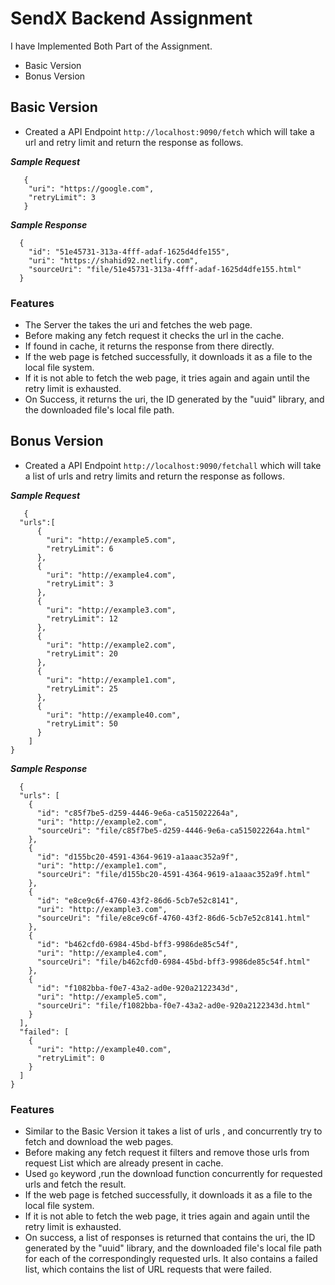 # SendX Backend Assignment

I have Implemented Both Part of the Assignment.
- Basic Version
- Bonus Version



## Basic Version
- Created a API Endpoint `http://localhost:9090/fetch` which will take a url and retry limit and return the response as follows.


***Sample Request***
```
   {
    "uri": "https://google.com",
    "retryLimit": 3
   }
```

***Sample Response***
```
  {
    "id": "51e45731-313a-4fff-adaf-1625d4dfe155",
    "uri": "https://shahid92.netlify.com",
    "sourceUri": "file/51e45731-313a-4fff-adaf-1625d4dfe155.html"
  }
```


### Features
- The Server the takes the uri and fetches the web page.
- Before making any fetch request it checks the url in the cache.
- If found in cache, it returns the response from there directly.
- If the web page is fetched successfully, it downloads it as a file to the local file system.
- If it is not able to fetch the web page, it tries again and again until the retry limit is exhausted.
- On Success, it returns the uri, the ID generated by the "uuid" library, and the downloaded file's local file path.



## Bonus Version
- Created a API Endpoint `http://localhost:9090/fetchall` which will take a list of urls and retry limits and return the response as follows.


***Sample Request***
```
   {
  "urls":[
      {
        "uri": "http://example5.com",
        "retryLimit": 6
      },
      {
        "uri": "http://example4.com",
        "retryLimit": 3
      },
      {
        "uri": "http://example3.com",
        "retryLimit": 12
      },
      {
        "uri": "http://example2.com",
        "retryLimit": 20
      },
      {
        "uri": "http://example1.com",
        "retryLimit": 25
      },
      {
        "uri": "http://example40.com",
        "retryLimit": 50
      }
    ]
}
```

***Sample Response***
```
  {
  "urls": [
    {
      "id": "c85f7be5-d259-4446-9e6a-ca515022264a",
      "uri": "http://example2.com",
      "sourceUri": "file/c85f7be5-d259-4446-9e6a-ca515022264a.html"
    },
    {
      "id": "d155bc20-4591-4364-9619-a1aaac352a9f",
      "uri": "http://example1.com",
      "sourceUri": "file/d155bc20-4591-4364-9619-a1aaac352a9f.html"
    },
    {
      "id": "e8ce9c6f-4760-43f2-86d6-5cb7e52c8141",
      "uri": "http://example3.com",
      "sourceUri": "file/e8ce9c6f-4760-43f2-86d6-5cb7e52c8141.html"
    },
    {
      "id": "b462cfd0-6984-45bd-bff3-9986de85c54f",
      "uri": "http://example4.com",
      "sourceUri": "file/b462cfd0-6984-45bd-bff3-9986de85c54f.html"
    },
    {
      "id": "f1082bba-f0e7-43a2-ad0e-920a2122343d",
      "uri": "http://example5.com",
      "sourceUri": "file/f1082bba-f0e7-43a2-ad0e-920a2122343d.html"
    }
  ],
  "failed": [
    {
      "uri": "http://example40.com",
      "retryLimit": 0
    }
  ]
}
```



### Features
- Similar to the Basic Version it takes a list of urls , and concurrently try to fetch and download the web pages.
- Before making any fetch request it filters and remove those urls from request List which are already present in cache.
- Used `go` keyword ,run the download function concurrently for requested urls and fetch the result.
- If the web page is fetched successfully, it downloads it as a file to the local file system.
- If it is not able to fetch the web page, it tries again and again until the retry limit is exhausted.
- On success, a list of responses is returned that contains the uri, the ID generated by the "uuid" library, and the downloaded file's local file path for each of the correspondingly requested urls. It also contains a failed list, which contains the list of URL requests that were failed.
